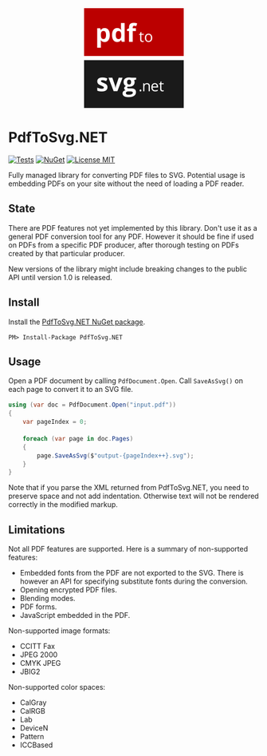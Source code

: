 <div align="center">
    <img src="src/logo.svg" alt="PdfToSvg.NET Logo" width="200" height="200">
</div>

# PdfToSvg.NET
[![Tests](https://img.shields.io/github/workflow/status/dmester/pdftosvg.net/Build%20and%20test/master?style=flat-square)](https://github.com/dmester/pdftosvg.net/actions)
[![NuGet](https://img.shields.io/nuget/vpre/PdfToSvg.NET?style=flat-square)](https://www.nuget.org/packages/PdfToSvg.NET/)
[![License MIT](https://img.shields.io/badge/license-MIT-green.svg?style=flat-square)](https://github.com/dmester/pdftosvg.net/blob/master/LICENSE)

Fully managed library for converting PDF files to SVG. Potential usage is embedding PDFs on your site without the need of loading a PDF reader.

## State
There are PDF features not yet implemented by this library. Don't use it as a general PDF conversion tool for any PDF. However it should be fine if used on PDFs from a specific PDF producer, after thorough testing on PDFs created by that particular producer.

New versions of the library might include breaking changes to the public API until version 1.0 is released.

## Install
Install the [PdfToSvg.NET NuGet package](https://www.nuget.org/packages/PdfToSvg.NET/).

```
PM> Install-Package PdfToSvg.NET
```

## Usage

Open a PDF document by calling `PdfDocument.Open`. Call `SaveAsSvg()` on each page to convert it to an SVG file.

```csharp
using (var doc = PdfDocument.Open("input.pdf"))
{
    var pageIndex = 0;

    foreach (var page in doc.Pages)
    {
        page.SaveAsSvg($"output-{pageIndex++}.svg");
    }
}
```

Note that if you parse the XML returned from PdfToSvg.NET, you need to preserve space and not add indentation.
Otherwise text will not be rendered correctly in the modified markup.

## Limitations
Not all PDF features are supported. Here is a summary of non-supported features:

* Embedded fonts from the PDF are not exported to the SVG. There is however an API for specifying substitute fonts during the conversion.
* Opening encrypted PDF files.
* Blending modes.
* PDF forms.
* JavaScript embedded in the PDF.

Non-supported image formats:
* CCITT Fax
* JPEG 2000
* CMYK JPEG
* JBIG2

Non-supported color spaces:
* CalGray
* CalRGB
* Lab
* DeviceN
* Pattern
* ICCBased
